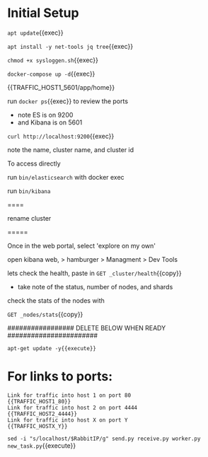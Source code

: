 
# Initial Setup

`apt update`{{exec}}

`apt install -y net-tools jq tree`{{exec}}

`chmod +x sysloggen.sh`{{exec}}



`docker-compose up -d`{{exec}}

{{TRAFFIC_HOST1_5601/app/home}}

run `docker ps`{{exec}} to review the ports  
 - note ES is on 9200
 - and Kibana is on 5601

`curl http://localhost:9200`{{exec}}

note the name, cluster name, and cluster id

To access directly

run `bin/elasticsearch` with docker exec

run `bin/kibana`


====

rename cluster


=====


Once in the web portal, select 'explore on my own'


open kibana web, > hamburger > Managment > Dev Tools

lets check the health, paste in `GET _cluster/health`{{copy}}

- take note of the status, number of nodes, and shards

check the stats of the nodes with

`GET _nodes/stats`{{copy}}




#################  DELETE BELOW WHEN READY  #######################



```apt-get update -y{{execute}}```


# For links to ports:

```
Link for traffic into host 1 on port 80
{{TRAFFIC_HOST1_80}}
Link for traffic into host 2 on port 4444
{{TRAFFIC_HOST2_4444}}
Link for traffic into host X on port Y
{{TRAFFIC_HOSTX_Y}}
```


`sed -i "s/localhost/$RabbitIP/g" send.py receive.py worker.py new_task.py`{{execute}}

